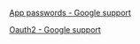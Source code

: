 [App passwords - Google support](https://support.google.com/accounts/answer/185833?hl=en)

[Oauth2 - Google support](https://developers.google.com/identity/protocols/oauth2)
